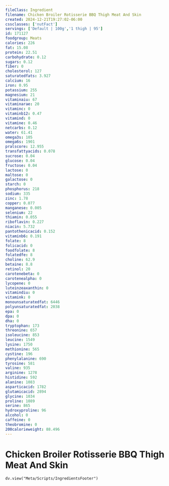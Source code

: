 ```yaml
---
fileClass: Ingredient
filename: Chicken Broiler Rotisserie BBQ Thigh Meat And Skin
created: 2024-12-21T19:27:02-06:00
cssclasses: ['nutFact']
servings: ['Default | 100g','1 thigh | 95']
id: 171127
foodgroup: Meats
calories: 226
fat: 15.08
protein: 22.51
carbohydrate: 0.12
sugars: 0.12
fiber: 0
cholesterol: 127
saturatedfats: 3.927
calcium: 16
iron: 0.95
potassium: 255
magnesium: 21
vitaminaiu: 67
vitaminarae: 20
vitaminc: 0
vitaminb12: 0.47
vitamind: 0
vitamine: 0.46
netcarbs: 0.12
water: 61.41
omega3s: 105
omega6s: 1901
pralscore: 12.955
transfattyacids: 0.078
sucrose: 0.04
glucose: 0.04
fructose: 0.04
lactose: 0
maltose: 0
galactose: 0
starch: 0
phosphorus: 218
sodium: 335
zinc: 1.78
copper: 0.077
manganese: 0.005
selenium: 22
thiamin: 0.055
riboflavin: 0.227
niacin: 5.732
pantothenicacid: 0.152
vitaminb6: 0.191
folate: 8
folicacid: 0
foodfolate: 8
folatedfe: 8
choline: 62.9
betaine: 8.8
retinol: 20
carotenebeta: 0
carotenealpha: 0
lycopene: 0
luteinzeaxanthin: 0
vitamindiu: 0
vitamink: 0
monounsaturatedfat: 6446
polyunsaturatedfat: 2038
epa: 0
dpa: 0
dha: 0
tryptophan: 173
threonine: 657
isoleucine: 853
leucine: 1549
lysine: 1750
methionine: 565
cystine: 196
phenylalanine: 690
tyrosine: 581
valine: 935
arginine: 1278
histidine: 592
alanine: 1083
asparticacid: 1782
glutamicacid: 2894
glycine: 1034
proline: 1089
serine: 865
hydroxyproline: 96
alcohol: 0
caffeine: 0
theobromine: 0
200calorieweight: 88.496
---
```


# Chicken Broiler Rotisserie BBQ Thigh Meat And Skin

```dataviewjs
dv.view("Meta/Scripts/IngredientsFooter")
```